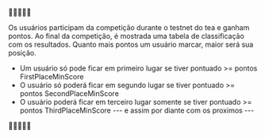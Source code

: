 ️‍🌈️‍🌈️‍🌈️‍🌈️‍🌈

Os usuários participam da competição durante o testnet do tea e ganham pontos.
Ao final da competição, é mostrada uma tabela de classificação com os resultados. Quanto mais pontos um usuário marcar, maior será sua posição.

- Um usuário só pode ficar em primeiro lugar se tiver pontuado >= pontos FirstPlaceMinScore
- O usuário só poderá ficar em segundo lugar se tiver pontuado >= pontos SecondPlaceMinScore
- O usuário poderá ficar em terceiro lugar somente se tiver pontuado >= pontos ThirdPlaceMinScore
--- e assim por diante com os proximos ---

🎌🎌🎌🎌🎌